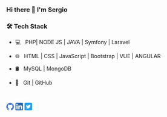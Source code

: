 ### Hi there 👋 I'm Sergio



<h3>🛠 Tech Stack</h3>



- 💻 &nbsp; PHP| NODE JS | JAVA | Symfony | Laravel

- 🌐 &nbsp; HTML | CSS | JavaScript | Bootstrap | VUE | ANGULAR

- 🛢 &nbsp; MySQL | MongoDB

- 🔧 &nbsp; Git | GitHub


&nbsp;

[<img src='/icon/github.png' alt='github' height='20' >](https://github.com/Cabedux)  [<img src='/icon/linkedin.png' alt='linkedin' height='20'>](https://www.linkedin.com/in/scabedobel/)  [<img src='/icon/twitter.png' alt='twitter' height='20'>](https://twitter.com/CabedoCs)





<!--
**cabedux/cabedux** is a ✨ _special_ ✨ repository because its `README.md` (this file) appears on your GitHub profile.

Here are some ideas to get you started:

- 🔭 I’m currently working on ...
- 🌱 I’m currently learning ...
- 👯 I’m looking to collaborate on ...
- 🤔 I’m looking for help with ...
- 💬 Ask me about ...
- 📫 How to reach me: ...
- 😄 Pronouns: ...
- ⚡ Fun fact: ...
-->
